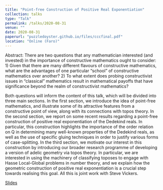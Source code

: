 ```yaml
---
title: "Point-free Construction of Positive Real Exponentiation"
collection: talks
type: "Talk"
permalink: /talks/2020-08-31
venue: ""
date: 2020-08-31
paperurl: "puzzledoyster.github.io/files/cccfinal.pdf"
location: "Online (Faro)"
---
```



Abstract: There are two questions that any mathematician interested (and invested) in the importance of constructive mathematics ought to consider: 1) Given that there are many different flavours of constructive mathematics, what are the advantages of one particular “school” of constructive mathematics over another? 2) To what extent does probing constructivist issues in “classical” mathematics result in mathematical payoffs that have significance beyond the realm of constructivist mathematics?

Both questions will inform the content of this talk, which will be divided into three main sections. In the first section, we introduce the idea of point-free mathematics, and illustrate some of its attractive features from a constructive point of view, along with its connections with topos theory. In the second section, we report on some recent results regarding a point-free construction of positive real exponentiation of the Dedekind reals. In particular, this construction highlights the importance of the order relation on Q in determining many well-known properties of the Dedekind reals, as well as the use of specific gluing techniques in order to justify various forms of case-splitting. In the third section, we motivate our interest in this construction by introducing our broader research programme of developing a version of adelic geometry via topos theory. In particular, we are interested in using the machinery of classifying toposes to engage with Hasse Local-Global problems in number theory, and we explain how the geometric construction of positive real exponentiation is a crucial step towards realising this goal. All this is joint work with Steve Vickers. 


[Slides](puzzledoyster.github.io/files/cccfinal.pdf)
